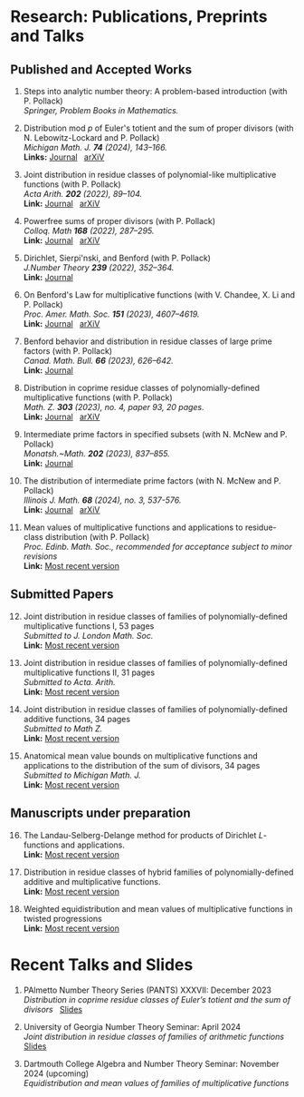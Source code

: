 # Research: Publications, Preprints and Talks
## Published and Accepted Works  

1. Steps into analytic number theory: A problem-based introduction (with P. Pollack)<br>
_Springer, Problem Books in Mathematics._  

2. Distribution mod $p$ of Euler's totient and the sum of proper divisors (with N. Lebowitz-Lockard and P. Pollack)<br>
_Michigan Math. J. **74** (2024), 143–166._ <br>
**Links:** [Journal](https://projecteuclid.org/journals/michigan-mathematical-journal/volume-74/issue-1/Distribution-mod-p-of-Eulers-Totient-and-the-Sum-of/10.1307/mmj/20216082.short) &nbsp;  [arXiV](https://arxiv.org/abs/2105.12850)

3. Joint distribution in residue classes of polynomial-like multiplicative functions (with P. Pollack) <br> 
_Acta Arith. **202** (2022), 89–104._ <br>
**Link:** [Journal](https://www.impan.pl/en/publishing-house/journals-and-series/acta-arithmetica/all/202/1/114425/joint-distribution-in-residue-classes-of-polynomial-like-multiplicative-functions) &nbsp;  [arXiV](https://arxiv.org/abs/2105.12854)

4. Powerfree sums of proper divisors (with P. Pollack) <br> 
_Colloq. Math **168** (2022), 287–295._ <br>
**Link:** [Journal](https://www.impan.pl/en/publishing-house/journals-and-series/colloquium-mathematicum/all/168/2/114505/powerfree-sums-of-proper-divisors) &nbsp;  [arXiV](https://arxiv.org/abs/2106.14953)

5. Dirichlet, Sierpi\'nski, and Benford (with P. Pollack) <br>
_J.Number Theory **239** (2022), 352–364._ <br>
**Link:** [Journal](https://www.sciencedirect.com/science/article/abs/pii/S0022314X22000099)

6. On Benford's Law for multiplicative functions (with V. Chandee, X. Li and  P. Pollack) <br>
_Proc. Amer. Math. Soc. **151** (2023), 4607–4619._ <br>
**Link:** [Journal](https://www.ams.org/journals/proc/2023-151-11/S0002-9939-2023-16480-1/?active=current) &nbsp;  [arXiV](https://arxiv.org/abs/2203.13117)

7. Benford behavior and distribution in residue classes of large prime factors (with P. Pollack) <br>
_Canad. Math. Bull. **66** (2023), 626–642._ <br>
**Link:** [Journal](https://www.cambridge.org/core/journals/canadian-mathematical-bulletin/article/benford-behavior-and-distribution-in-residue-classes-of-large-prime-factors/77F6DAF48EA54EF008AC5B8BE19C60B1)

8. Distribution in coprime residue classes of polynomially-defined multiplicative functions (with P. Pollack) <br>
_Math. Z. **303** (2023), no. 4, paper 93, 20 pages._ <br>
**Link:** [Journal](https://link.springer.com/article/10.1007/s00209-023-03240-7) &nbsp;  [arXiV](https://arxiv.org/abs/2303.14600)

9. Intermediate prime factors in specified subsets
(with N. McNew and P. Pollack) <br>
_Monatsh.~Math. **202** (2023), 837–855._ <br>
**Link:** [Journal](https://link.springer.com/article/10.1007/s00605-023-01855-w)

10. The distribution of intermediate prime factors (with N. McNew and P. Pollack) <br>
_Illinois J. Math. **68** (2024), no. 3, 537-576._ <br>
**Link:** [Journal](https://projecteuclid.org/journals/illinois-journal-of-mathematics/volume-68/issue-3/The-distribution-of-intermediate-prime-factors/10.1215/00192082-11417186.short) &nbsp;  [arXiV](https://arxiv.org/abs/2305.01117)

11. Mean values of multiplicative functions and applications to residue-class distribution (with P. Pollack) <br>
_Proc. Edinb. Math. Soc., recommended for acceptance subject to minor revisions_ <br>
**Link:** [Most recent version](MFBound_APhi1v2.pdf)

## Submitted Papers
12. Joint distribution in residue classes of families of polynomially-defined multiplicative functions I, 53 pages <br>
_Submitted to J. London Math. Soc._ <br>
**Link:** [Most recent version](JtMultEqd1.pdf)

13. Joint distribution in residue classes of families of polynomially-defined multiplicative functions II, 31 pages <br>
_Submitted to Acta. Arith._ <br>
**Link:** [Most recent version](JtMultEqd2.pdf)

14. Joint distribution in residue classes of families of polynomially-defined additive functions, 34 pages <br>
_Submitted to Math Z._ <br>
**Link:** [Most recent version](JtAddEqd.pdf)

15. Anatomical mean value bounds on  multiplicative functions and applications to the distribution of the sum of divisors, 34 pages <br>
_Submitted to Michigan Math. J._ <br>
**Link:** [Most recent version](MFBound_APhi1v2.pdf)

## Manuscripts under preparation

16. The Landau-Selberg-Delange method for products of Dirichlet $L$-functions and applications.<br>
**Link:** [Most recent version]()

17. Distribution in residue classes of hybrid families of polynomially-defined additive and multiplicative functions. <br>
**Link:** [Most recent version]()

18. Weighted equidistribution and mean values of multiplicative functions in twisted progressions <br>
**Link:** [Most recent version]()

# Recent Talks and Slides

1. PAlmetto Number Theory Series (PANTS)  XXXVII: December 2023 <br>
_Distribution in coprime residue classes of Euler’s totient and the sum of divisors_ &nbsp; [Slides](PANTSFall23v4.pdf)

2. University of Georgia Number Theory Seminar: April 2024 <br>
_Joint distribution in residue classes of families of arithmetic functions_ &nbsp; [Slides](UGANTSemSpr24v4.pdf)

3. Dartmouth College Algebra and Number Theory Seminar: November 2024 (upcoming) <br>
_Equidistribution and mean values of families of multiplicative functions_
